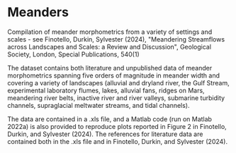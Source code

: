 # Meanders
Compilation of meander morphometrics from a variety of settings and scales - see Finotello, Durkin, Sylvester (2024), "Meandering Streamflows across Landscapes and Scales:  a Review and Discussion", Geological Society, London, Special Publications, 540(1)

The dataset contains both literature and unpublished data of meander morphometrics spanning five orders of magnitude in meander width and covering a variety of landscapes (alluvial and dryland river, the Gulf Stream, experimental laboratory flumes, lakes, alluvial fans, ridges on Mars, meandering river belts, inactive river and river valleys, submarine turbidity channels, supraglacial meltwater streams, and tidal channels).

The data are contained in a .xls file, and a Matlab code (run on Matlab 2022a) is also provided to reproduce plots reported in Figure 2 in Finotello, Durkin, and Sylvester (2024).
The references for literature data are contained both in the .xls file and in Finotello, Durkin, and Sylvester (2024).
